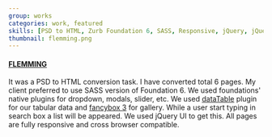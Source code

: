 ```yaml
---
group: works
categories: work, featured
skills: [PSD to HTML, Zurb Foundation 6, SASS, Responsive, jQuery, jQuery UI]
thumbnail: flemming.png
---
```

#### [FLEMMING](http://works.thelazycoders.com/flemming/home.html)
It was a PSD to HTML conversion task. I have converted total 6 pages. My client preferred to use SASS version of Foundation 6. We used foundations' native plugins for dropdown, modals, slider, etc. We used [dataTable](https://datatables.net/) plugin for our tabular data and [fancybox 3](http://fancyapps.com/fancybox/3/) for gallery. While a user start typing in search box a list will be appeared. We used jQuery UI to get this. All pages are fully responsive and cross browser compatible.